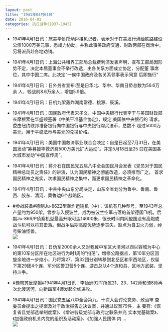```yaml
---
layout: post
title: "1941年04月01日"
date: 2016-04-01
categories: 抗日战争(1937-1945)
---
```


<meta name="referrer" content="no-referrer" />

- 1941年4月1日讯：旅美华侨邝炳舜接见记者，表示对于在美发行滇缅铁路建设 公债1000万美元事，愿竭力协助。并称此事美政府交通、财政两部在商洽中，另将派员赴各地劝销。 

- 1941年4月1日讯：上海公共租界工部局总裁费利浦发表声明，宣布工部局因形 势不定，决定本届董事会不举行改选，由各关系方面成立协定，分配董 事席位，其中中国二席。此决定“一俟中国政府及各关系领事表示同意 后即施行” 

- 1941年4月1日讯：日外务省宣布:至是日华北、华中、华南日侨总数为56.6万余 人，较战前8.6万余人，增加5.9倍。 

- 1941年4月1日讯：日机九架轰炸湖南常德、桃源、辰溪。 

- 1941年4月1日讯：国民政府代表宋子文、中国中央银行代表李干与美国财政部 长摩根索在华盛顿签署《中美平准基金协定》，规定:美国依中央银行的 请求，委由纽约联邦准备银行向中国银行与中央银行购买法币，总数不 超过5000万美元，用于平稳法币与美元的兑换价格。 

- 1941年4月1日讯：美国中国救济事业联合会决定：自是日起至7月31日，在美 国发动“筹募援华救济费500万美元扩大运动”。并定5月18日至25 曰在美国各大城市发动“中国宣传周”。 

- 1941年4月1日讯：蒋介石在国民党五届八中全会国民月会发表《党员对于国民 精神总动员之责任》的讲演，认为国民精神之彻底改造，必须推而广之， 首求国民精神之充实，次求国民精神之集中，而更求国民精神之革命化。 

- 1941年4月1日讯：中共中央山东分局决定，山东全省划分为鲁中、鲁南、鲁西、胶东、清河、冀鲁边6个战略区。 

- #参战装备#德制Ju-86Z2型轰炸运输机（中）：该机有几种型号，至1943年总产量约为950架。曾参与入侵波兰，成为被波兰空军击落的首架德国飞机。后期Ju-86R/P侦察机型最高升限可达14000米，很长时间内同盟国没有高炮或战斗机可以将其击落。但战争后期高度优势逐步丧失。缺点为自卫火力弱，绰号柴油怪兽。 <br/><img src="https://ww4.sinaimg.cn/large/aca367d8jw1f2gz03c0e8j20ku155k3t.jpg" />

- 1941年4月1日讯：日伪军2000余人又对我冀中军区大清河以西以容城为中心的第10军分区所在地区进行为时1周的“扫荡”，增修公路据点，第10军分区回旋余地进一步缩小，乃将第27、第32团分别转移到北岳区和平西地区，仅留下第29团4个连、军分区警卫营5个连、游击总队4个连和县、区地方武装，坚持斗争。 

- #豫皖苏反摩擦#1941年4月1日讯：李仙洲92军所属21、23、142师和骑8师再次北渡涡河，向新四军4师发起全线进攻。 

- 1941年4月1日讯：国民党五届八中全会第九、十次大会讨论党务、政治审 查委员会提出之提案及对于政治报告之决议案，并通过议案79件，主 要有:《恢复省县党部选举制度案》、《增进各级党部与政府之联系并充 实本党基础案》、《加强政府机关内党的组织及活动案》、《加强人民团体 内 ... <br/><img src="https://ww3.sinaimg.cn/large/aca367d8jw1f2gtryosidj20c80bxwg1.jpg" />

